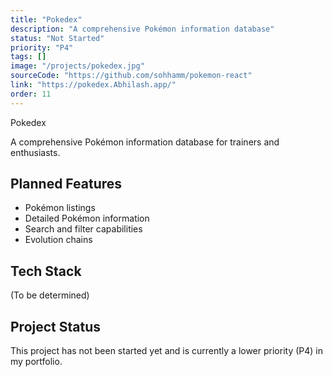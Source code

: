```yaml
---
title: "Pokedex"
description: "A comprehensive Pokémon information database"
status: "Not Started"
priority: "P4"
tags: []
image: "/projects/pokedex.jpg"
sourceCode: "https://github.com/sohhamm/pokemon-react"
link: "https://pokedex.Abhilash.app/"
order: 11
---
```


Pokedex

A comprehensive Pokémon information database for trainers and enthusiasts.

## Planned Features

- Pokémon listings
- Detailed Pokémon information
- Search and filter capabilities
- Evolution chains

## Tech Stack

(To be determined)

## Project Status

This project has not been started yet and is currently a lower priority (P4) in my portfolio.
